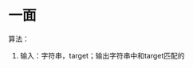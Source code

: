 # 一面
算法：
1. 输入：字符串，target；输出字符串中和target匹配的
<!--stackedit_data:
eyJoaXN0b3J5IjpbLTE1NzAwMTYyNzksMTk0MTIyMjEyXX0=
-->